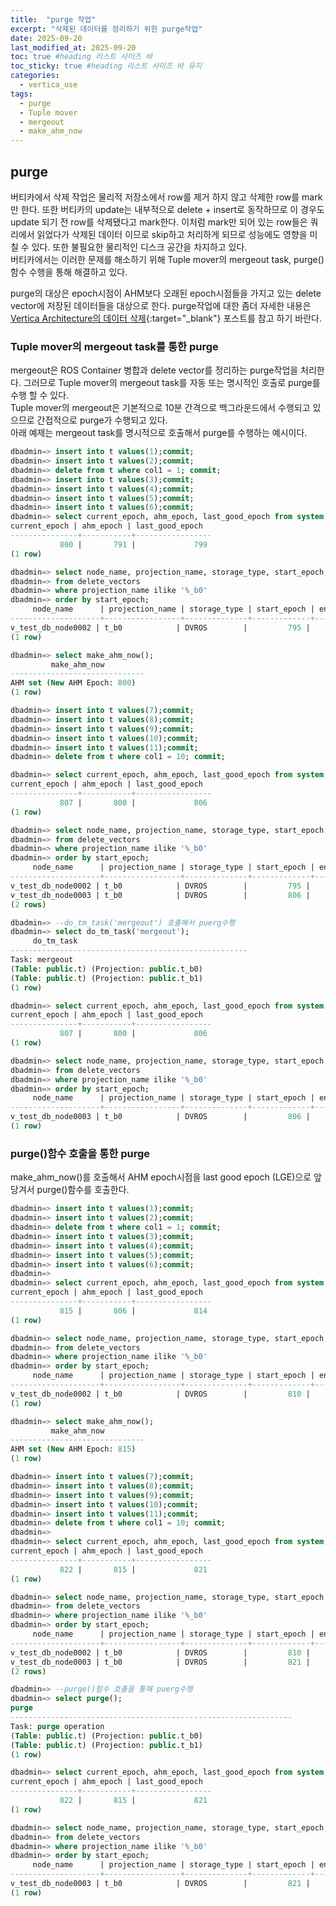 ```yaml
---
title:  "purge 작업"
excerpt: "삭제된 데이터를 정리하기 위한 purge작업"
date: 2025-09-20
last_modified_at: 2025-09-20
toc: true #heading 리스트 사이즈 바
toc_sticky: true #heading 리스트 사이즈 바 유지
categories:
  - vertica_use
tags:
  - purge
  - Tuple mover
  - mergeout
  - make_ahm_now
---
```


## purge
버티카에서 삭제 작업은 물리적 저장소에서 row를 제거 하지 않고 삭제한 row를 mark만 한다. 또한 버티카의 update는 내부적으로 delete + insert로 동작하므로 이 경우도 update 되기 전 row를 삭제됐다고 mark한다. 
이처럼 mark만 되어 있는 row들은 쿼리에서 읽었다가 삭제된 데이터 이므로 skip하고 처리하게 되므로 성능에도 영향을 미칠 수 있다. 또한 불필요한 물리적인 디스크 공간을 차지하고 있다.  
버티카에서는 이러한 문제를 해소하기 위해 Tuple mover의 mergeout task, purge() 함수 수행을 통해 해결하고 있다.  

purge의 대상은 epoch시점이 AHM보다 오래된 epoch시점들을 가지고 있는 delete vector에 저장된 데이터들을 대상으로 한다. 
purge작업에 대한 좀더 자세한 내용은 [Vertica Architecture의 데이터 삭제](/vertica_architecture/Vertica_architecture_1080/#delete-vector%EC%99%80-epoch%EC%97%90%ED%8F%AC%ED%81%AC-%EB%AA%A8%EB%8D%B8-%EB%B0%8F-purge-%EC%9E%91%EC%97%85){:target="_blank"} 포스트를 참고 하기 바란다.  

### Tuple mover의 mergeout task를 통한 purge
mergeout은 ROS Container 병합과 delete vector를 정리하는 purge작업을 처리한다. 그러므로 Tuple mover의 mergeout task를 자동 또는 명시적인 호출로 purge를 수행 할 수 있다.  
Tuple mover의 mergeout은 기본적으로 10분 간격으로 백그라운드에서 수행되고 있으므로 간접적으로 purge가 수행되고 있다.  
아래 예제는 mergeout task를 명시적으로 호출해서 purge를 수행하는 예시이다.  

```sql
dbadmin=> insert into t values(1);commit;
dbadmin=> insert into t values(2);commit;
dbadmin=> delete from t where col1 = 1; commit;
dbadmin=> insert into t values(3);commit;
dbadmin=> insert into t values(4);commit;
dbadmin=> insert into t values(5);commit;
dbadmin=> insert into t values(6);commit;
dbadmin=> select current_epoch, ahm_epoch, last_good_epoch from system;
current_epoch | ahm_epoch | last_good_epoch
---------------+-----------+-----------------
           800 |       791 |             799
(1 row)

dbadmin=> select node_name, projection_name, storage_type, start_epoch, end_epoch
dbadmin=> from delete_vectors
dbadmin=> where projection_name ilike '%_b0'
dbadmin=> order by start_epoch;
     node_name      | projection_name | storage_type | start_epoch | end_epoch
--------------------+-----------------+--------------+-------------+-----------
v_test_db_node0002 | t_b0            | DVROS        |         795 |       795
(1 row)

dbadmin=> select make_ahm_now();
         make_ahm_now
------------------------------
AHM set (New AHM Epoch: 800)
(1 row)

dbadmin=> insert into t values(7);commit;
dbadmin=> insert into t values(8);commit;
dbadmin=> insert into t values(9);commit;
dbadmin=> insert into t values(10);commit;
dbadmin=> insert into t values(11);commit;
dbadmin=> delete from t where col1 = 10; commit;

dbadmin=> select current_epoch, ahm_epoch, last_good_epoch from system;
current_epoch | ahm_epoch | last_good_epoch
---------------+-----------+-----------------
           807 |       800 |             806
(1 row)

dbadmin=> select node_name, projection_name, storage_type, start_epoch, end_epoch
dbadmin=> from delete_vectors
dbadmin=> where projection_name ilike '%_b0'
dbadmin=> order by start_epoch;
     node_name      | projection_name | storage_type | start_epoch | end_epoch
--------------------+-----------------+--------------+-------------+-----------
v_test_db_node0002 | t_b0            | DVROS        |         795 |       795
v_test_db_node0003 | t_b0            | DVROS        |         806 |       806
(2 rows)

dbadmin=> --do_tm_task('mergeout') 호출해서 puerg수행
dbadmin=> select do_tm_task('mergeout');
     do_tm_task
-----------------------------------------------------
Task: mergeout
(Table: public.t) (Projection: public.t_b0)
(Table: public.t) (Projection: public.t_b1)
(1 row)

dbadmin=> select current_epoch, ahm_epoch, last_good_epoch from system;
current_epoch | ahm_epoch | last_good_epoch
---------------+-----------+-----------------
           807 |       800 |             806
(1 row)

dbadmin=> select node_name, projection_name, storage_type, start_epoch, end_epoch
dbadmin=> from delete_vectors
dbadmin=> where projection_name ilike '%_b0'
dbadmin=> order by start_epoch;
     node_name      | projection_name | storage_type | start_epoch | end_epoch
--------------------+-----------------+--------------+-------------+-----------
v_test_db_node0003 | t_b0            | DVROS        |         806 |       806
(1 row)

```

### purge()함수 호출을 통한 purge
make_ahm_now()를 호출해서 AHM epoch시점을 last good epoch (LGE)으로 앞당겨서 purge()함수를 호출한다.

```sql
dbadmin=> insert into t values(1);commit;
dbadmin=> insert into t values(2);commit;
dbadmin=> delete from t where col1 = 1; commit;
dbadmin=> insert into t values(3);commit;
dbadmin=> insert into t values(4);commit;
dbadmin=> insert into t values(5);commit;
dbadmin=> insert into t values(6);commit;
dbadmin=>
dbadmin=> select current_epoch, ahm_epoch, last_good_epoch from system;
current_epoch | ahm_epoch | last_good_epoch
---------------+-----------+-----------------
           815 |       806 |             814
(1 row)

dbadmin=> select node_name, projection_name, storage_type, start_epoch, end_epoch
dbadmin=> from delete_vectors
dbadmin=> where projection_name ilike '%_b0'
dbadmin=> order by start_epoch;
     node_name      | projection_name | storage_type | start_epoch | end_epoch
--------------------+-----------------+--------------+-------------+-----------
v_test_db_node0002 | t_b0            | DVROS        |         810 |       810
(1 row)

dbadmin=> select make_ahm_now();
         make_ahm_now
------------------------------
AHM set (New AHM Epoch: 815)
(1 row)

dbadmin=> insert into t values(7);commit;
dbadmin=> insert into t values(8);commit;
dbadmin=> insert into t values(9);commit;
dbadmin=> insert into t values(10);commit;
dbadmin=> insert into t values(11);commit;
dbadmin=> delete from t where col1 = 10; commit;
dbadmin=>
dbadmin=> select current_epoch, ahm_epoch, last_good_epoch from system;
current_epoch | ahm_epoch | last_good_epoch
---------------+-----------+-----------------
           822 |       815 |             821
(1 row)

dbadmin=> select node_name, projection_name, storage_type, start_epoch, end_epoch
dbadmin=> from delete_vectors
dbadmin=> where projection_name ilike '%_b0'
dbadmin=> order by start_epoch;
     node_name      | projection_name | storage_type | start_epoch | end_epoch
--------------------+-----------------+--------------+-------------+-----------
v_test_db_node0002 | t_b0            | DVROS        |         810 |       810
v_test_db_node0003 | t_b0            | DVROS        |         821 |       821
(2 rows)

dbadmin=> --purge()함수 호출을 통해 puerg수행
dbadmin=> select purge();
purge
---------------------------------------------------------------
Task: purge operation
(Table: public.t) (Projection: public.t_b0)
(Table: public.t) (Projection: public.t_b1)
(1 row)

dbadmin=> select current_epoch, ahm_epoch, last_good_epoch from system;
current_epoch | ahm_epoch | last_good_epoch
---------------+-----------+-----------------
           822 |       815 |             821
(1 row)

dbadmin=> select node_name, projection_name, storage_type, start_epoch, end_epoch
dbadmin=> from delete_vectors
dbadmin=> where projection_name ilike '%_b0'
dbadmin=> order by start_epoch;
     node_name      | projection_name | storage_type | start_epoch | end_epoch
--------------------+-----------------+--------------+-------------+-----------
v_test_db_node0003 | t_b0            | DVROS        |         821 |       821
(1 row)

```

